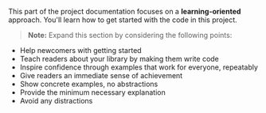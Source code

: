 This part of the project documentation focuses on a
**learning-oriented** approach. You'll learn how to
get started with the code in this project. 

> **Note:** Expand this section by considering the
> following points:

- Help newcomers with getting started
- Teach readers about your library by making them
    write code
- Inspire confidence through examples that work for
    everyone, repeatably
- Give readers an immediate sense of achievement
- Show concrete examples, no abstractions
- Provide the minimum necessary explanation
- Avoid any distractions